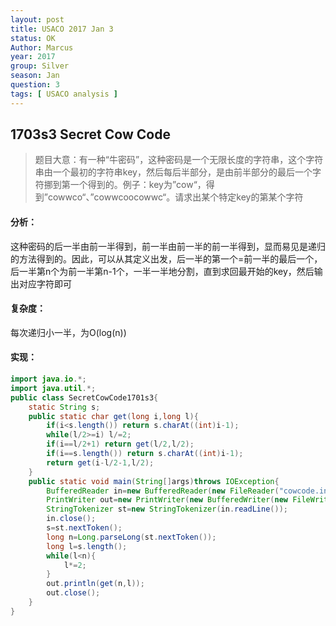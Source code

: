 ```yaml
---
layout: post
title: USACO 2017 Jan 3
status: OK
Author: Marcus
year: 2017
group: Silver
season: Jan
question: 3
tags: [ USACO analysis ]
---
```


## 1703s3 Secret Cow Code

> 题目大意：有一种“牛密码”，这种密码是一个无限长度的字符串，这个字符串由一个最初的字符串key，然后每后半部分，是由前半部分的最后一个字符挪到第一个得到的。例子：key为”cow“，得到”cowwco“、”cowwcoocowwc“。请求出某个特定key的第某个字符

#### 分析：

这种密码的后一半由前一半得到，前一半由前一半的前一半得到，显而易见是递归的方法得到的。因此，可以从其定义出发，后一半的第一个=前一半的最后一个，后一半第n个为前一半第n-1个，一半一半地分割，直到求回最开始的key，然后输出对应字符即可

#### 复杂度：

每次递归小一半，为O(log(n))

#### 实现：

```java
import java.io.*;
import java.util.*;
public class SecretCowCode1701s3{
    static String s;
    public static char get(long i,long l){
        if(i<s.length()) return s.charAt((int)i-1);
        while(l/2>=i) l/=2;
        if(i==l/2+1) return get(l/2,l/2);
        if(i==s.length()) return s.charAt((int)i-1);
        return get(i-l/2-1,l/2);
    }
    public static void main(String[]args)throws IOException{
        BufferedReader in=new BufferedReader(new FileReader("cowcode.in"));
        PrintWriter out=new PrintWriter(new BufferedWriter(new FileWriter("cowcode.out")));
        StringTokenizer st=new StringTokenizer(in.readLine());
        in.close();
        s=st.nextToken();
        long n=Long.parseLong(st.nextToken());
        long l=s.length();
        while(l<n){
            l*=2;
        }
        out.println(get(n,l));
        out.close();
    }
}
```



